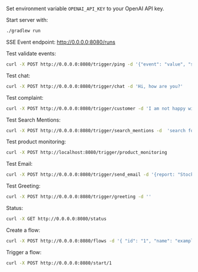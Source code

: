 


Set environment variable `OPENAI_API_KEY` to your OpenAI API key.

Start server with:
```bash
./gradlew run
```

SSE Event endpoint: http://0.0.0.0:8080/runs

Test validate events:
 ```bash
curl -X POST http://0.0.0.0:8080/trigger/ping -d '{"event": "value", "status": up}' 
```

Test chat:
 ```bash
curl -X POST http://0.0.0.0:8080/trigger/chat -d 'Hi, how are you?'
```

Test complaint:
 ```bash
curl -X POST http://0.0.0.0:8080/trigger/customer -d 'I am not happy with the service. I am being charged double.'
```

Test Search Mentions:
 ```bash
curl -X POST http://0.0.0.0:8080/trigger/search_mentions -d  'search for OurProduct mentions across all platforms'
```

Test product monitoring:
 ```bash
curl -X POST http://localhost:8080/trigger/product_monitoring 
```

Test Email:
 ```bash
curl -X POST http://0.0.0.0:8080/trigger/send_email -d '{report: "Stocks are going up!"}'
```

Test Greeting:
 ```bash
curl -X POST http://0.0.0.0:8080/trigger/greeting -d ''
```

Status:
 ```bash
curl -X GET http://0.0.0.0:8080/status 
```


Create a flow:
 ```bash
curl -X POST http://0.0.0.0:8080/flows -d '{ "id": "1", "name": "example_flow", "description": "An example flow","steps": ["write_poem","translate_to_french"]}'
```

Trigger a flow:
 ```bash
curl -X POST http://0.0.0.0:8080/start/1
```